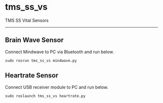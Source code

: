 # tms_ss_vs
TMS SS Vital Sensors

---
## Brain Wave Sensor
Connect Mindwave to PC via Bluetooth and run below.
```
sudo rosrun tms_ss_vs mindwave.py
```
## Heartrate Sensor
Connect USB receiver module to PC and run below.
```
sudo roslaunch tms_ss_vs heartrate.py
```
